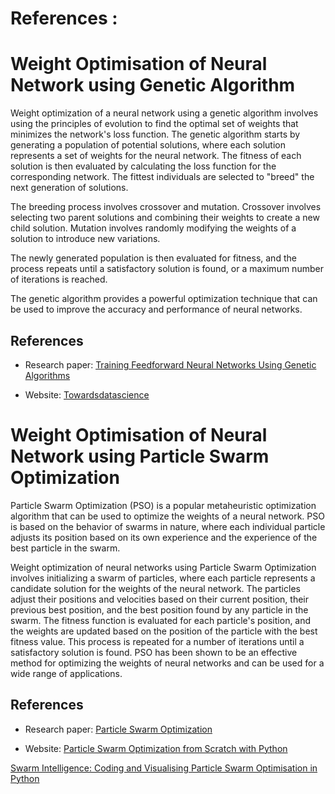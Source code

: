 # References : 

# Weight Optimisation of Neural Network using Genetic Algorithm

Weight optimization of a neural network using a genetic algorithm involves using the principles of evolution to find the optimal set of weights that minimizes the network's loss function. The genetic algorithm starts by generating a population of potential solutions, where each solution represents a set of weights for the neural network. The fitness of each solution is then evaluated by calculating the loss function for the corresponding network. The fittest individuals are selected to "breed" the next generation of solutions.

The breeding process involves crossover and mutation. Crossover involves selecting two parent solutions and combining their weights to create a new child solution. Mutation involves randomly modifying the weights of a solution to introduce new variations.

The newly generated population is then evaluated for fitness, and the process repeats until a satisfactory solution is found, or a maximum number of iterations is reached.

The genetic algorithm provides a powerful optimization technique that can be used to improve the accuracy and performance of neural networks.


## References

- Research paper: 
[Training Feedforward Neural Networks Using Genetic Algorithms](https://github.com/SG-Akshay10/Dynamic_Programming/blob/main/CIA2/Reference/Training%20Feedforward%20Neural%20Networks%20Using%20Genetic%20Algorithms%5B2155%5D.pdf)

- Website: 
[Towardsdatascience](https://towardsdatascience.com/introduction-to-genetic-algorithms-including-example-code-e396e98d8bf3)

# Weight Optimisation of Neural Network using Particle Swarm Optimization

Particle Swarm Optimization (PSO) is a popular metaheuristic optimization algorithm that can be used to optimize the weights of a neural network. PSO is based on the behavior of swarms in nature, where each individual particle adjusts its position based on its own experience and the experience of the best particle in the swarm.

Weight optimization of neural networks using Particle Swarm Optimization involves initializing a swarm of particles, where each particle represents a candidate solution for the weights of the neural network. The particles adjust their positions and velocities based on their current position, their previous best position, and the best position found by any particle in the swarm. The fitness function is evaluated for each particle's position, and the weights are updated based on the position of the particle with the best fitness value. This process is repeated for a number of iterations until a satisfactory solution is found. PSO has been shown to be an effective method for optimizing the weights of neural networks and can be used for a wide range of applications.

## References

- Research paper: 
[Particle Swarm Optimization](https://github.com/SG-Akshay10/Dynamic_Programming/blob/main/CIA2/Reference/Particle_swarm_optimization.pdf)

- Website: 
[Particle Swarm Optimization from Scratch with Python](https://nathanrooy.github.io/posts/2016-08-17/simple-particle-swarm-optimization-with-python/)

[Swarm Intelligence: Coding and Visualising Particle Swarm Optimisation in Python](https://towardsdatascience.com/swarm-intelligence-coding-and-visualising-particle-swarm-optimisation-in-python-253e1bd00772)
